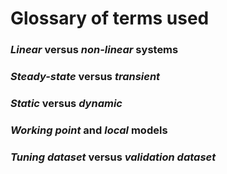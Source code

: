 # Glossary of terms used

### *Linear* versus *non-linear* systems

### *Steady-state* versus *transient*

### *Static* versus *dynamic*

### *Working point* and *local* models

### *Tuning dataset* versus *validation dataset*